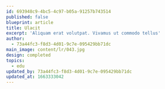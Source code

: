 ```yaml
---
id: 693948c9-4bc5-4c97-b05a-91257b743514
published: false
blueprint: article
title: Ulacit
excerpt: 'Aliquam erat volutpat. Vivamus ut commodo tellus'
author:
  - 73a44fc3-f8d3-4d01-9c7e-095429bb71dc
main_image: content/lr/043.jpg
design: completed
topics:
  - edu
updated_by: 73a44fc3-f8d3-4d01-9c7e-095429bb71dc
updated_at: 1663333042
---
```

